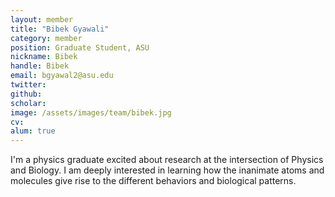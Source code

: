 ```yaml
---
layout: member
title: "Bibek Gyawali"
category: member
position: Graduate Student, ASU
nickname: Bibek
handle: Bibek
email: bgyawal2@asu.edu
twitter: 
github: 
scholar: 
image: /assets/images/team/bibek.jpg
cv: 
alum: true
---
```

I'm a physics graduate excited about research at the intersection of Physics and Biology. 
I am deeply interested in learning how the inanimate atoms and molecules give rise to the different behaviors and biological patterns. 